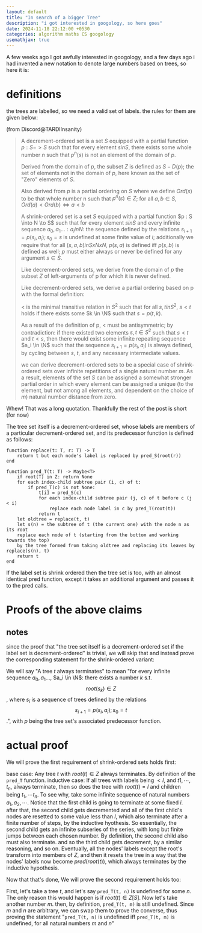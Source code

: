 ```yaml
---
layout: default
title: "In search of a bigger Tree"
description: "i got interested in googology, so here goes"
date: 2024-11-18 22:12:00 +0530
categories: algorithm maths CS googology
usemathjax: true
---
```


A few weeks ago I got awfully interested in googology, and a few days ago i had invented a new notation to denote large numbers based on trees, so here it is:

# definitions
the trees are labelled, so we need a valid set of labels. the rules for them are given below:

(from Discord@TARDIInsanity)

> A decrement-ordered set is a set $S$ equipped with a partial function $p : S -> S$ such that 
> for every element $s in S$, there exists some whole number $n$ such that $p^n(s)$ is not an element of the domain of $p$.
> 
> Derived from the domain of $p$, the subset $Z$ is defined as $S - D(p)$; the set of elements not in the domain of $p$, here known as the set of "Zero" elements of $S$.
> 
> Also derived from $p$ is a partial ordering on $S$ where we define $Ord(s)$ to be that whole number n such that $p^n(s) \in Z$;
> for all $a,b \in S$, $Ord(a) < Ord(b) \iff a < b$
> 
> A shrink-ordered set is a set $S$ equipped with a partial function $p : S \into N \to S$ such that for every element $s in S$ and every infinite sequence $a_0,a_1...: a_i in N$: 
> the sequence defined by the relations $s_{i+1} = p(s_i, a_i); s_0 = s$ is undefined at some finite value of $i$;
> additionally we require that for all $(s,a,b) in SxNxN$, $p(s,a)$ is defined iff $p(s,b)$ is defined as well;
> $p$ must either always or never be defined for any argument $s \in S$.
> 
> Like decrement-ordered sets, we derive from the domain of $p$ the subset $Z$ of left-arguments of p for which it is never defined.
> 
> Like decrement-ordered sets, we derive a partial ordering based on p with the formal definition:
> 
> $<$ is the minimal transitive relation in $S^2$ such that for all $s,t in S^2$, $s < t$ holds if there exists some $k \in \N$ such that $s = p(t, k)$.
> 
> As a result of the definition of p, $<$ must be antisymmetric; by contradiction: if there existed two elements $s,t \in S^2$
> such that $s < t$ and $t < s$, then there would exist some infinite repeating sequence $a_i \in \N$ 
> such that the sequence $s_{i+1} = p(s_i, a_i)$ is always defined, by cycling between $s$, $t$, and any necessary intermediate values.
>
> we can derive decrement-ordered sets to be a special case of shrink-ordered sets over infinite repetitions of a single natural number $m$. 
> As a result, elements of the set $S$ can be assigned a somewhat stronger partial order in which every element can be assigned a unique 
> (to the element, but not among all elements, and dependent on the choice of $m$) natural number distance from zero.

Whew! That was a long quotation. Thankfully the rest of the post is short (for now)

The tree set itself is a decrement-ordered set, whose labels are members of a particular decrement-ordered set, and its predecessor function is defined as follows:

```
function replace(t: T, r: T) -> T
    return t but each node's label is replaced by pred_S(root(r))
end

function pred_T(t: T) -> Maybe<T>
    if root(T) in Z: return None
    for each index-child subtree pair (i, c) of t:
        if pred_T(c) is not None:
            t[i] = pred_S(c)
            for each index-child subtree pair (j, c) of t before c (j < i)
                replace each node label in c by pred_T(root(t))
            return t
    let oldtree = replace(t, t)
    let s(n) = the subtree of t (the current one) with the node n as its root
    replace each node of t (starting from the bottom and working towards the top)
    by the tree formed from taking oldtree and replacing its leaves by replace(s(n), t)
    return t
end
```

If the label set is shrink ordered then the tree set is too, with an almost identical pred function, 
except it takes an additional argument and passes it to the pred calls.

# Proofs of the above claims

## notes
since the proof that "the tree set itself is a decrement-ordered set if the label set is decrement-ordered" is trivial, we will skip that 
and instead prove the corresponding statement for the shrink-ordered variant:

We will say "A tree $t$ always terminates" to mean "for every infinite sequence $a_0,a_1...$, $a_i \in \N$: 
there exists a number $k$ s.t. $$root(s_k) \in Z$$, where $s_i$ is a sequence of trees defined by the relations $$s_{i+1} = p(s_i, a_i); s_0 = t$$.", with $p$ 
being the tree set's associated predecessor function.

# actual proof

We will prove the first requirement of shrink-ordered sets holds first:

base case: Any tree $t$ with $root(t) \in Z$ always terminates. By definition of the `pred_T` function.
inductive case: If all trees with labels being $< l$, and $t1, \cdots, t_n$, always terminate, then so does the tree with $root(t) = l$ 
and children being $t_1, \cdots t_n$.
To see why, take some infinite sequence of natural numbers $a_1, a_2, \cdots$.
Notice that the first child is going to terminate at some fixed $i$. after that, the second child gets decremented 
and all of the first child's nodes are resetted to some value less than $l$, which also terminate after a finite number of steps, by the inductive hyothesis.
So essentially, the second child gets an infinite subseries of the series, with long but finite jumps between each chosen number.
By definition, the second child also must also terminate. and so the third child gets decrement, by a similar reasoning, and so on.
Eventually, all the nodes' labels except the root's transform into members of $Z$, and then it resets the tree in a way that the nodes' labels now become $pred(root(t))$,
which always terminates by the inductive hypothesis.

Now that that's done, We will prove the second requirement holds too:

First, let's take a tree $t$, and let's say `pred_T(t, n)` is undefined for some $n$. The only reason this would happen is if $root(t) \in Z[S]$.
Now let's take another number $m$. then, by definition, `pred_T(t, m)` is still undefined. Since $m$ and $n$ are arbitrary, we can swap them to prove the converse,
thus proving the statement "`pred_T(t, n)` is undefined iff `pred_T(t, m)` is undefined, for all natural numbers $m$ and $n$"

